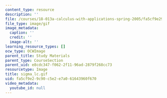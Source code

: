 ```yaml
---
content_type: resource
description: ''
file: /courses/18-013a-calculus-with-applications-spring-2005/fa5cf9e29c90c5e2e7a061643960f670_sigma_lc.gif
file_type: image/gif
image_metadata:
  caption: ''
  credit: ''
  image-alt: ''
learning_resource_types: []
ocw_type: OCWImage
parent_title: Study Materials
parent_type: CourseSection
parent_uid: e8cdc347-f062-2f11-96ad-2879f268cc73
resourcetype: Image
title: sigma_lc.gif
uid: fa5cf9e2-9c90-c5e2-e7a0-61643960f670
video_metadata:
  youtube_id: null
---
```

